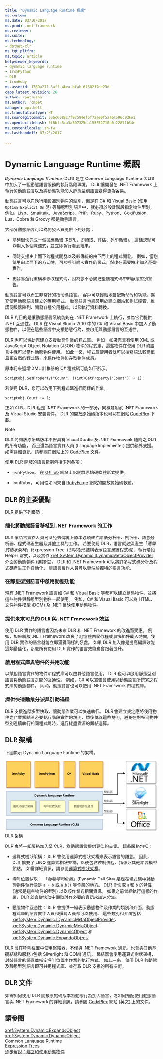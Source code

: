 ```yaml
---
title: "Dynamic Language Runtime 概觀"
ms.custom: 
ms.date: 03/30/2017
ms.prod: .net-framework
ms.reviewer: 
ms.suite: 
ms.technology:
- dotnet-clr
ms.tgt_pltfrm: 
ms.topic: article
helpviewer_keywords:
- dynamic language runtime
- IronPython
- DLR
- IronRuby
ms.assetid: f769a271-8aff-4bea-bfab-6160217ce23d
caps.latest.revision: 26
author: rpetrusha
ms.author: ronpet
manager: wpickett
ms.translationtype: HT
ms.sourcegitcommit: 306c608dc7f97594ef6f72ae0f5aaba596c936e1
ms.openlocfilehash: 0f6bfc54a3a597325da153852710a0b22871b54e
ms.contentlocale: zh-tw
ms.lasthandoff: 07/28/2017

---
```

# Dynamic Language Runtime 概觀
*Dynamic Language Runtime* \(DLR\) 是在 Common Language Runtime \(CLR\) 中加入了一組動態語言服務的執行階段環境。  DLR 讓開發在 .NET Framework 上執行的動態語言以及將動態功能加入靜態型別語言變得更為容易。  
  
 動態語言可以在執行階段識別物件的型別，但是在 C\# 和 Visual Basic \(使用 `Option Explicit On` 時\) 等靜態型別語言中，就必須於設計階段指定物件型別。  例如，Lisp、Smalltalk、JavaScript、PHP、Ruby、Python、ColdFusion、Lua、Cobra 和 Groovy 都是動態語言。  
  
 大部分動態語言可以為開發人員提供下列好處：  
  
-   能夠很快完成一個回應循環 \(REPL，即讀取、評估、列印循環\)。  這樣您就可以輸入多個陳述式，並立即執行看到結果。  
  
-   同時支援由上而下的程式開發以及較傳統的由下而上的程式開發。  例如，當您使用由上而下的方式時，可以呼叫尚未實作的函式，然後在需要時才加入基礎實作。  
  
-   更容易進行重構和修改程式碼，因為您不必變更整個程式碼中的靜態型別宣告。  
  
 動態語言可以產生非常好的指令碼語言。  客戶可以輕鬆地搭配新命令和功能，擴充使用動態語言建立的應用程式。  動態語言也經常用於建立網站和測試控管、維護伺服器陣列、開發各種公用程式，以及執行資料轉換。  
  
 DLR 的目的是讓動態語言系統能夠在 .NET Framework 上執行，並為它們提供 .NET 互通性。  DLR 在 Visual Studio 2010 中的 C\# 和 Visual Basic 中加入了動態物件，以便在這些語言中支援動態行為，並啟用與動態語言的互通性。  
  
 DLR 也可以協助您建立支援動態作業的程式庫。  例如，如果您具有使用 XML 或 JavaScript Object Notation \(JSON\) 物件的程式庫，這些物件在使用 DLR 的語言中就可以當作動態物件使用。  如此一來，程式庫使用者就可以撰寫語法較簡單且更自然的程式碼，來操作物件和存取物件成員。  
  
 原本用來遞增 XML 計數器的 C\# 程式碼可能如下所示。  
  
 `Scriptobj.SetProperty("Count", ((int)GetProperty("Count")) + 1);`  
  
 若使用 DLR，您可以改用下列程式碼進行同樣的作業。  
  
 `scriptobj.Count += 1;`  
  
 正如 CLR，DLR 也是 .NET Framework 的一部分，同樣隨附於 .NET Framework 及 Visual Studio 安裝套件。  DLR 的開放原始碼版本也可以在網站 [CodePlex](http://go.microsoft.com/fwlink/?LinkId=141028) 下載。  
  
> [!NOTE]
>  DLR 的開放原始碼版本不但具有 Visual Studio 及 .NET Framework 隨附之 DLR 的所有功能，  而且還為語言實作人員 \(Language Implementer\) 提供額外支援。  如需詳細資訊，請參閱在網站上的 [CodePlex](http://go.microsoft.com/fwlink/?LinkId=141028) 文件。  
  
 使用 DLR 開發的語言範例包括下列各項：  
  
-   IronPython。 在 [GitHub](https://github.com/IronLanguages/ironpython2) 網站上以開放原始碼軟體形式提供。  
  
-   IronRuby，  可用性如同來自 [RubyForge](http://go.microsoft.com/fwlink/?LinkId=141044) 網站的開放原始碼軟體。  
  
## DLR 的主要優點  
 DLR 提供下列優勢：  
  
### 簡化將動態語言移植到 .NET Framework 的工作  
 DLR 讓語言實作人員可以免去傳統上原本必須建立語彙分析器、剖析器、語意分析器、程式碼產生器及其他工具的工作。  若要使用 DLR，語言就必須產生「*運算式樹狀架構*」\(Expression Tree\) \(即以樹形結構表示語言層級程式碼\)、執行階段 Helper 常式，以及實作 <xref:System.Dynamic.IDynamicMetaObjectProvider> 介面的動態物件 \(選擇性\)。  DLR 和 .NET Framework 可以將許多程式碼分析及程式碼產生工作自動化，  讓語言實作人員可以專注於獨特的語言功能。  
  
### 在靜態型別語言中啟用動態功能  
 現有 .NET Framework 語言如 C\# 和 Visual Basic 等都可以建立動態物件，並將這些物件與靜態型別物件一起使用。  例如，C\# 和 Visual Basic 可以為 HTML、文件物件模型 \(DOM\) 及 .NET 反映使用動態物件。  
  
### 提供未來可見的 DLR 與 .NET Framework 效益  
 使用 DLR 實作的語言會因為未來 DLR 和 .NET Framework 的改進而受惠。  例如，如果新版 .NET Framework 改良了記憶體回收行程或加快組件載入時間，使用 DLR 實作的語言就能立即獲得同樣的好處。  如果 DLR 加入像是提高編譯效能這類最佳化，那麼所有使用 DLR 實作的語言效能也會跟著提升。  
  
### 啟用程式庫與物件的共用功能  
 以某個語言實作的物件和程式庫可以由其他語言使用。  DLR 也可以啟用靜態型別語言與動態語言之間的互通性。  例如，C\# 可以宣告會使用以動態語言所撰寫之程式庫的動態物件。  同時，動態語言也可以使用 .NET Framework 的程式庫。  
  
### 提供快速動態分派與引動過程  
 DLR 支援進階多型快取，讓動態作業可以快速執行。  DLR 會建立規定應將使用物件之作業繫結至必要執行階段實作的規則，然後快取這些規則，避免在對相同物件型別連續執行相同程式碼時，進行耗盡資源的繫結運算。  
  
## DLR 架構  
 下圖顯示 Dynamic Language Runtime 的架構。  
  
 ![Dynamic Language Runtime 架構概觀](../../../docs/framework/reflection-and-codedom/media/dlr-archoverview.png "DLR\_ArchOverview")  
DLR 架構  
  
 DLR 會將一組服務加入至 CLR，為動態語言提供更佳的支援。  這些服務包括：  
  
-   運算式樹狀架構：  DLR 會使用運算式樹狀架構來表示語言的語意。  因此，DLR 擴充了 LINQ 運算式樹狀架構，以便包含控制流程、指派及其他語言模型節點。  如需詳細資訊，請參閱[運算式樹狀架構](../Topic/Expression%20Trees%20\(C%23%20and%20Visual%20Basic\).md)。  
  
-   呼叫位置快取：  「*動態呼叫位置*」\(Dynamic Call Site\) 是您在程式碼中對動態物件執行像是 `a + b` 或 `a.b()` 等作業的地方。  DLR 會快取 `a` 和 `b` 的特性 \(通常是這些物件的型別\) 以及該作業的相關資訊。  如果之前曾經執行這樣的作業，DLR 就會從快取中擷取所有必要的資訊來加速分派。  
  
-   動態物件互通性：  DLR 會提供一組表示動態物件及作業的類別和介面，動態程式庫的語言實作人員和撰寫人員都可以使用。  這些類別和介面包括 <xref:System.Dynamic.IDynamicMetaObjectProvider>、<xref:System.Dynamic.DynamicMetaObject>、<xref:System.Dynamic.DynamicObject> 和 <xref:System.Dynamic.ExpandoObject>。  
  
 DLR 會在呼叫位置中使用繫結器，不僅與 .NET Framework 通訊，也會與其他基礎結構和服務 \(包括 Silverlight 和 COM\) 通訊。  繫結器會使用運算式樹狀架構，封裝語言的語意並指定呼叫位置中作業的執行方式。  如此一來，使用 DLR 的動態及靜態型別語言即可共用程式庫，並存取 DLR 支援的所有技術。  
  
## DLR 文件  
 如需如何使用 DLR 開放原始碼版本將動態行為加入語言，或如何搭配使用動態語言與 .NET Framework 的詳細資訊，請參閱 [CodePlex](http://go.microsoft.com/fwlink/?LinkId=141028) 網站 \(英文\) 上的文件。  
  
## 請參閱  
 <xref:System.Dynamic.ExpandoObject>   
 <xref:System.Dynamic.DynamicObject>   
 [Common Language Runtime](../../../docs/standard/clr.md)   
 [Expression Trees](http://msdn.microsoft.com/library/fb1d3ed8-d5b0-4211-a71f-dd271529294b)   
 [逐步解說：建立和使用動態物件](~/docs/csharp/programming-guide/types/walkthrough-creating-and-using-dynamic-objects.md)

